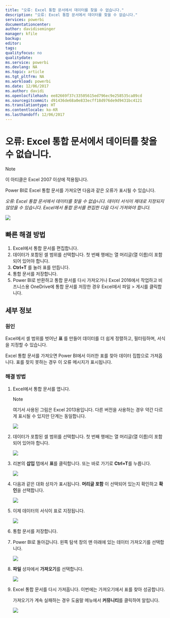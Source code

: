 ```yaml
---
title: "오류: Excel 통합 문서에서 데이터를 찾을 수 없습니다."
description: "오류: Excel 통합 문서에서 데이터를 찾을 수 없습니다."
services: powerbi
documentationcenter: 
author: davidiseminger
manager: kfile
backup: 
editor: 
tags: 
qualityfocus: no
qualitydate: 
ms.service: powerbi
ms.devlang: NA
ms.topic: article
ms.tgt_pltfrm: NA
ms.workload: powerbi
ms.date: 12/06/2017
ms.author: davidi
ms.openlocfilehash: ee82669f37c33505615ed796ec9e258535ca89cd
ms.sourcegitcommit: d91436de68a0e833ecff18d976de9d9431bc4121
ms.translationtype: HT
ms.contentlocale: ko-KR
ms.lasthandoff: 12/06/2017
---
```

# <a name="error-we-couldnt-find-any-data-in-your-excel-workbook"></a>오류: Excel 통합 문서에서 데이터를 찾을 수 없습니다.

>[!NOTE]
>이 아티클은 Excel 2007 이상에 적용됩니다.

Power BI로 Excel 통합 문서를 가져오면 다음과 같은 오류가 표시될 수 있습니다.

*오류: Excel 통합 문서에서 데이터를 찾을 수 없습니다. 데이터 서식이 제대로 지정되지 않았을 수 있습니다. Excel에서 통합 문서를 편집한 다음 다시 가져와야 합니다.*

![](media/service-admin-troubleshoot-excel-workbook-data/pbi_wecouldntfindanydata.png)

## <a name="quick-solution"></a>빠른 해결 방법
1. Excel에서 통합 문서를 편집합니다.
2. 데이터가 포함된 셀 범위를 선택합니다. 첫 번째 행에는 열 머리글(열 이름)이 포함되어 있어야 합니다.
3. **Ctrl+T** 를 눌러 표를 만듭니다.
4. 통합 문서를 저장합니다.
5. Power BI로 반환하고 통합 문서를 다시 가져오거나 Excel 2016에서 작업하고 비즈니스용 OneDrive에 통합 문서를 저장한 경우 Excel에서 파일 > 게시를 클릭합니다.

## <a name="details"></a>세부 정보
### <a name="cause"></a>원인
Excel에서 셀 범위를 벗어난 **표** 를 만들어 데이터를 더 쉽게 정렬하고, 필터링하며, 서식을 지정할 수 있습니다.

Excel 통합 문서를 가져오면 Power BI에서 이러한 표를 찾아 데이터 집합으로 가져옵니다. 표를 찾지 못하는 경우 이 오류 메시지가 표시됩니다.

### <a name="solution"></a>해결 방법
1. Excel에서 통합 문서를 엽니다. 
    >[!NOTE]
    >여기서 사용된 그림은 Excel 2013용입니다. 다른 버전을 사용하는 경우 약간 다르게 표시될 수 있지만 단계는 동일합니다.
    
    ![](media/service-admin-troubleshoot-excel-workbook-data/pbi_trb_xlwksht1.png)
2. 데이터가 포함된 셀 범위를 선택합니다. 첫 번째 행에는 열 머리글(열 이름)이 포함되어 있어야 합니다.
   
    ![](media/service-admin-troubleshoot-excel-workbook-data/pbi_trb_xlwksht2.png)
3. 리본의 **삽입** 탭에서 **표**를 클릭합니다. 또는 바로 가기로 **Ctrl+T**를 누릅니다.
   
    ![](media/service-admin-troubleshoot-excel-workbook-data/pbi_trb_xlwksht3.png)
4. 다음과 같은 대화 상자가 표시됩니다. **머리글 포함** 이 선택되어 있는지 확인하고 **확인**을 선택합니다.
   
    ![](media/service-admin-troubleshoot-excel-workbook-data/pbi_trb_xlcreatetbl.png)
5. 이제 데이터의 서식이 표로 지정됩니다.
   
    ![](media/service-admin-troubleshoot-excel-workbook-data/pbi_trb_xltbl.png)
6. 통합 문서를 저장합니다.
7. Power BI로 돌아갑니다. 왼쪽 탐색 창의 맨 아래에 있는 데이터 가져오기를 선택합니다.
   
    ![](media/service-admin-troubleshoot-excel-workbook-data/pbi_getdata.png)
8. **파일** 상자에서 **가져오기**를 선택합니다.
   
    ![](media/service-admin-troubleshoot-excel-workbook-data/pbi_getfiles.png)
9. Excel 통합 문서를 다시 가져옵니다. 이번에는 가져오기에서 표를 찾아 성공합니다.
   
    가져오기가 계속 실패하는 경우 도움말 메뉴에서 **커뮤니티**를 클릭하여 알립니다.
   
    ![](media/service-admin-troubleshoot-excel-workbook-data/pbi_questionmenucommunity.png)
